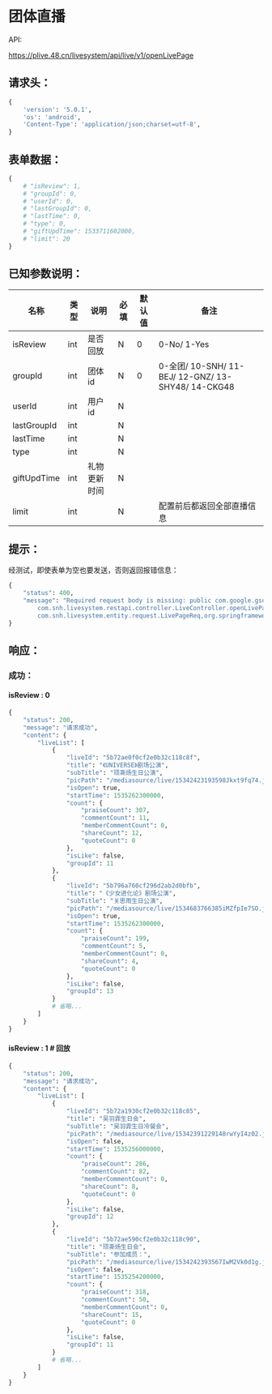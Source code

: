 # 团体直播

API:

https://plive.48.cn/livesystem/api/live/v1/openLivePage

## 请求头：
```python
{
    'version': '5.0.1',
    'os': 'android',
    'Content-Type': 'application/json;charset=utf-8',
}
```

## 表单数据：
```python
{
    # "isReview": 1,
    # "groupId": 0,
    # "userId": 0,
    # "lastGroupId": 0,
    # "lastTime": 0,
    # "type": 0,
    # "giftUpdTime": 1533711602000,
    # "limit": 20
}
```

## 已知参数说明：
名称 | 类型 | 说明 | 必填 | 默认值 | 备注
------- | -------- | ------- | ---- | ----- | ----
isReview | int | 是否回放 | N | 0 | 0-No/ 1-Yes
groupId | int | 团体id | N | 0 | 0-全团/ 10-SNH/ 11-BEJ/ 12-GNZ/ 13-SHY48/ 14-CKG48
userId | int | 用户id | N |  | 
lastGroupId | int |  | N |  | 
lastTime | int |  | N |  | 
type | int |  | N |  | 
giftUpdTime | int | 礼物更新时间 | N |  | 
limit | int |  | N |  | 配置前后都返回全部直播信息

## 提示：
经测试，即使表单为空也要发送，否则返回报错信息：
```python
{
    "status": 400,
    "message": "Required request body is missing: public com.google.gson.JsonObject \
        com.snh.livesystem.restapi.controller.LiveController.openLivePage( \
        com.snh.livesystem.entity.request.LivePageReq,org.springframework.validation.BindingResult)"
}
```

## 响应：

### 成功：

#### isReview : 0
```python
{
    "status": 200,
    "message": "请求成功",
    "content": {
        "liveList": [
            {
                "liveId": "5b72ae0f0cf2e0b32c118c8f",
                "title": "《UNIVERSE》剧场公演",
                "subTitle": "顼凘炀生日公演",
                "picPath": "/mediasource/live/15342423193598Jkxt9fq74.jpg",
                "isOpen": true,
                "startTime": 1535262300000,
                "count": {
                    "praiseCount": 307,
                    "commentCount": 11,
                    "memberCommentCount": 0,
                    "shareCount": 12,
                    "quoteCount": 0
                },
                "isLike": false,
                "groupId": 11
            },
            {
                "liveId": "5b796a760cf296d2ab2d0bfb",
                "title": "《少女进化论》剧场公演",
                "subTitle": "关思雨生日公演",
                "picPath": "/mediasource/live/1534683766385iMZfpIe7SO.jpg",
                "isOpen": true,
                "startTime": 1535262300000,
                "count": {
                    "praiseCount": 199,
                    "commentCount": 5,
                    "memberCommentCount": 0,
                    "shareCount": 4,
                    "quoteCount": 0
                },
                "isLike": false,
                "groupId": 13
            }
            # 省略...
        ]
    }
}
```

#### isReview : 1  # 回放
```python
{
    "status": 200,
    "message": "请求成功",
    "content": {
        "liveList": [
            {
                "liveId": "5b72a1930cf2e0b32c118c85",
                "title": "吴羽霏生日会",
                "subTitle": "吴羽霏生日冷餐会",
                "picPath": "/mediasource/live/15342391229148rwYyI4z02.jpg",
                "isOpen": false,
                "startTime": 1535256000000,
                "count": {
                    "praiseCount": 286,
                    "commentCount": 82,
                    "memberCommentCount": 0,
                    "shareCount": 8,
                    "quoteCount": 0
                },
                "isLike": false,
                "groupId": 12
            },
            {
                "liveId": "5b72ae590cf2e0b32c118c90",
                "title": "顼凘炀生日会",
                "subTitle": "参加成员：",
                "picPath": "/mediasource/live/1534242393567IwM2Vk0d1g.jpg",
                "isOpen": false,
                "startTime": 1535254200000,
                "count": {
                    "praiseCount": 318,
                    "commentCount": 50,
                    "memberCommentCount": 0,
                    "shareCount": 15,
                    "quoteCount": 0
                },
                "isLike": false,
                "groupId": 11
            }
            # 省略...
        ]
    }
}
```
